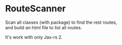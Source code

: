 # RouteScanner
Scan all classes (with package) to find the rest routes,  
and build an html file to list all routes.

It's work with only Jax-rs 2.
